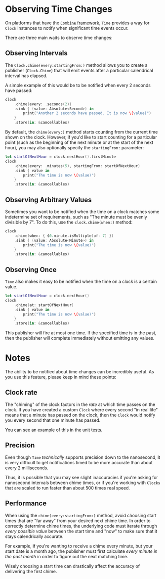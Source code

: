 # Observing Time Changes

On platforms that have the [`Combine` framework](https://developer.apple.com/documentation/combine), `Time` provides a way for `Clock` instances to notify when significant time events occur.

There are three main waits to observe time changes:

## Observing Intervals

The `Clock.chime(every:startingFrom:)` method allows you to create a publisher (`Clock.Chime`) that will emit events after a particular calendrical interval has elapsed.

A simple example of this would be to be notified when every 2 seconds have passed:

```swift
clock
    .chime(every: .seconds(2))
    .sink { (value: Absolute<Second>) in
        print("Another 2 seconds have passed. It is now \(value)")
    }
    .store(in: &cancellables)
```

By default, the `chime(every:)` method starts counting from the current time shown on the clock. However, if you'd like to start counting for a particular point (such as the beginning of the next minute or at the start of the next hour), you may also optionally specify the `startingFrom:` parameter:

```swift
let startOfNextHour = clock.nextHour().firstMinute
clock
    .chime(every: .minutes(5), startingFrom: startOfNextHour)
    .sink { value in
        print("The time is now \(value)")
    }
    .store(in: &cancellables)
```

## Observing Arbitrary Values

Sometimes you want to be notified when the time on a clock matches some indetermine set of requirements, such as "The minute must be evenly divisible by 7". To do this, use the `clock.chime(when:)` method:

```swift
clock
    .chime(when: { $0.minute.isMultiple(of: 7) })
    .sink { (value: Absolute<Minute>) in
        print("The time is now \(value)")
    }
    .store(in: &cancellables)
```

## Observing Once

`Time` also makes it easy to be notified when the time on a clock is a certain value. 

```swift
let startOfNextHour = clock.nextHour()
clock
    .chime(at: startOfNextHour)
    .sink { value in
        print("The time is now \(value)")
    }
    .store(in: &cancellables)
```

This publisher will fire at most one time. If the specified time is in the past, then the publisher will complete immediately without emitting any values. 

# Notes

The ability to be notified about time changes can be incredibly useful. As you use this feature, please keep in mind these points:

## Clock rate

The "chiming" of the clock factors in the *rate* at which time passes on the clock. If you have created a custom `Clock` where every second "in real life" means that a minute has passed on the clock, then the `Clock` would notify you every second that one minute has passed.

You can see an example of this in the unit tests.

## Precision

Even though `Time` *technically* supports precision down to the nanosecond, it is very difficult to get notifications timed to be more accurate than about every 2 milliseconds.

Thus, it is possible that you may see slight inaccuracies if you're asking for nanosecond intervals between chime times, or if you're working with `Clocks` that are scaled to run faster than about 500 times real speed.

## Performance

When using the `chime(every:startingFrom:)` method, avoid choosing start times that are "far away" from your desired next chime time. In order to correctly determine chime times, the underlying code must iterate through *every possible value* between the start time and "now" to make sure that it stays calendrically accurate.

For example, if you're wanting to receive a chime every minute, but your start date is a month ago, the publisher must first calculate *every minute in the past month* in order to figure out the next matching time.

Wisely choosing a start time can drastically affect the accuracy of delivering the first chime.
